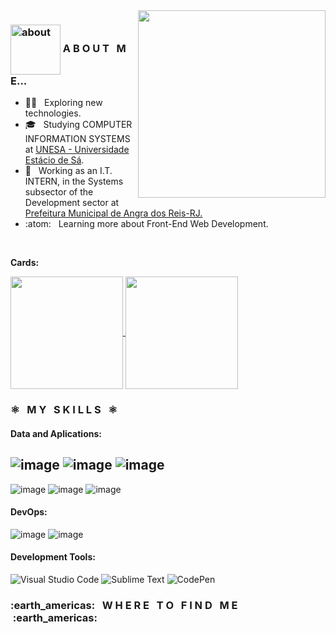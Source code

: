 
<img height="300em" align="right" weight="300" src="https://mir-s3-cdn-cf.behance.net/project_modules/max_1200/3c00f6105775659.5f84899401909.gif">
<h3>  <img width="80" align="center" alt="about" src="https://giffiles.alphacoders.com/156/15675.gif"> A B O U T &nbsp M E... </h3>

-  :man_technologist: &nbsp; Exploring new technologies.
- 🎓 &nbsp; Studying COMPUTER INFORMATION SYSTEMS at <a href="https://estacio.br/cursos/graduacao/sistemas-de-informacao" target="_blank">UNESA - Universidade Estácio de Sá</a>.
- 💼 &nbsp; Working as an I.T. INTERN, in the Systems subsector of the Development sector at <a href="https://www.angra.rj.gov.br/" target="_blank">Prefeitura Municipal de Angra dos Reis-RJ.</a>
- :atom: &nbsp; Learning more about Front-End Web Development.
<br/>

**Cards:**

  <a href="https://github.com/lucassoarestech">
      <img height="180em" align="center" src="https://github-readme-stats.vercel.app/api?username=lucassoarestech&theme=dark&show_icons=true"/>
      <img height="180em" align="center" src="https://github-readme-stats.vercel.app/api/top-langs/?username=lucassoarestech&hide=html&layout=compact=true&theme=dark"/>
  </a> 

<h3> ⚛️ &nbsp; M Y &nbsp S K I L L S &nbsp ⚛️ </h3>
<h4>Data and Aplications:</h4>

![image](https://img.shields.io/badge/HTML5-E34F26?style=for-the-badge&logo=html5&logoColor=white)
![image](https://img.shields.io/badge/CSS3-1572B6?style=for-the-badge&logo=css3&logoColor=white)
![image](https://img.shields.io/badge/JavaScript-323330?style=for-the-badge&logo=javascript&logoColor=F7DF1E)
-------------------------------------------------------------------------------------------------------
![image](https://img.shields.io/badge/Microsoft_Office-D83B01?style=for-the-badge&logo=microsoft-office&logoColor=white)
![image](https://img.shields.io/badge/Windows-017AD7?style=for-the-badge&logo=windows&logoColor=white)
![image](https://img.shields.io/badge/Linux-E34F26?style=for-the-badge&logo=linux&logoColor=black)
<br/>

<h4>DevOps:</h4>

  ![image](https://img.shields.io/badge/Git-E34F26?style=for-the-badge&logo=git&logoColor=white)
  ![image](https://img.shields.io/badge/GitHub-100000?style=for-the-badge&logo=github&logoColor=white)
<br/>

<h4>Development Tools:</h4>

![Visual Studio Code](https://img.shields.io/badge/Visual%20Studio%20Code-0078d7.svg?style=for-the-badge&logo=visual-studio-code&logoColor=white)
![Sublime Text](https://img.shields.io/badge/sublime_text-%23575757.svg?style=for-the-badge&logo=sublime-text&logoColor=important)
![CodePen](https://img.shields.io/badge/CodePen-white?style=for-the-badge&logo=codepen&logoColor=black)
<br/>
  
<h3> :earth_americas: &nbsp; W H E R E &nbsp; T O &nbsp; F I N D &nbsp; M E &nbsp;:earth_americas:</h3>


 
